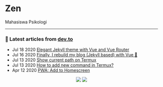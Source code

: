 # Zen
Mahasiswa Psikologi
<hr>

### 📝 Latest articles from [dev.to](https://dev.to/mzaini30)

* Jul 18 2020 [Elegant Jekyll theme with Vue and Vue Router](https://dev.to/mzaini30/elegant-jekyll-theme-with-vue-and-vue-router-3pn7) 
* Jul 16 2020 [Finally, I rebuild my blog (Jekyll based) with Vue 🥳](https://dev.to/mzaini30/finally-i-rebuild-my-blog-jekyll-based-with-vue-1amk) 
* Jul 13 2020 [Show current path on Termux](https://dev.to/mzaini30/show-current-path-on-termux-4pg) 
* Jul 13 2020 [How to add new command in Termux?](https://dev.to/mzaini30/how-to-add-new-command-in-termux-1fmg) 
* Apr 12 2020 [PWA: Add to Homescreen](https://dev.to/mzaini30/pwa-add-to-homescreen-bk) 


<p align="center">

<img src="https://visitor-badge.glitch.me/badge?page_id=mzaini30.mzaini30" />
<img src="https://img.shields.io/badge/dynamic/json?color=brightgreen&label=followers&query=followers&url=https%3A%2F%2Fapi.github.com%2Fusers%2Fmzaini30" />

</p>

<!-- https://github.anoram.com/ -->
